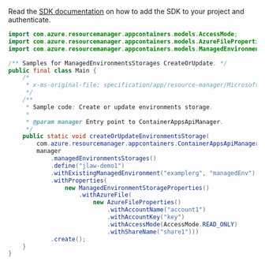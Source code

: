 Read the [SDK documentation](https://github.com/Azure/azure-sdk-for-java/blob/azure-resourcemanager-appcontainers_1.0.0-beta.3/sdk/appcontainers/azure-resourcemanager-appcontainers/README.md) on how to add the SDK to your project and authenticate.

```java
import com.azure.resourcemanager.appcontainers.models.AccessMode;
import com.azure.resourcemanager.appcontainers.models.AzureFileProperties;
import com.azure.resourcemanager.appcontainers.models.ManagedEnvironmentStorageProperties;

/** Samples for ManagedEnvironmentsStorages CreateOrUpdate. */
public final class Main {
    /*
     * x-ms-original-file: specification/app/resource-manager/Microsoft.App/stable/2022-03-01/examples/ManagedEnvironmentsStorages_CreateOrUpdate.json
     */
    /**
     * Sample code: Create or update environments storage.
     *
     * @param manager Entry point to ContainerAppsApiManager.
     */
    public static void createOrUpdateEnvironmentsStorage(
        com.azure.resourcemanager.appcontainers.ContainerAppsApiManager manager) {
        manager
            .managedEnvironmentsStorages()
            .define("jlaw-demo1")
            .withExistingManagedEnvironment("examplerg", "managedEnv")
            .withProperties(
                new ManagedEnvironmentStorageProperties()
                    .withAzureFile(
                        new AzureFileProperties()
                            .withAccountName("account1")
                            .withAccountKey("key")
                            .withAccessMode(AccessMode.READ_ONLY)
                            .withShareName("share1")))
            .create();
    }
}
```

